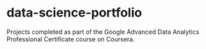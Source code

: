 # data-science-portfolio
Projects completed as part of the Google Advanced Data Analytics Professional Certificate course on Coursera.

